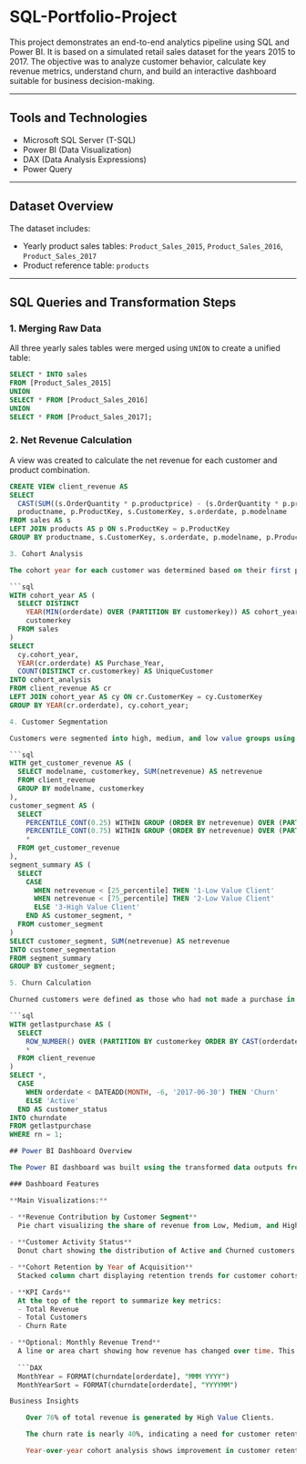 # SQL-Portfolio-Project

This project demonstrates an end-to-end analytics pipeline using SQL and Power BI. It is based on a simulated retail sales dataset for the years 2015 to 2017. The objective was to analyze customer behavior, calculate key revenue metrics, understand churn, and build an interactive dashboard suitable for business decision-making.

---

## Tools and Technologies

- Microsoft SQL Server (T-SQL)
- Power BI (Data Visualization)
- DAX (Data Analysis Expressions)
- Power Query

---

## Dataset Overview

The dataset includes:

- Yearly product sales tables: `Product_Sales_2015`, `Product_Sales_2016`, `Product_Sales_2017`
- Product reference table: `products`

---

## SQL Queries and Transformation Steps

### 1. Merging Raw Data

All three yearly sales tables were merged using `UNION` to create a unified table:

```sql
SELECT * INTO sales
FROM [Product_Sales_2015]
UNION
SELECT * FROM [Product_Sales_2016]
UNION
SELECT * FROM [Product_Sales_2017];
```

### 2. Net Revenue Calculation

A view was created to calculate the net revenue for each customer and product combination.

```sql
CREATE VIEW client_revenue AS
SELECT 
  CAST(SUM((s.OrderQuantity * p.productprice) - (s.OrderQuantity * p.productcost)) AS DECIMAL(19,2)) AS NetRevenue,
  productname, p.ProductKey, s.CustomerKey, s.orderdate, p.modelname
FROM sales AS s
LEFT JOIN products AS p ON s.ProductKey = p.ProductKey
GROUP BY productname, s.CustomerKey, s.orderdate, p.modelname, p.ProductKey;

3. Cohort Analysis

The cohort year for each customer was determined based on their first purchase year. This was used to analyze customer retention.

```sql
WITH cohort_year AS (
  SELECT DISTINCT
    YEAR(MIN(orderdate) OVER (PARTITION BY customerkey)) AS cohort_year,
    customerkey
  FROM sales
)
SELECT 
  cy.cohort_year,
  YEAR(cr.orderdate) AS Purchase_Year,
  COUNT(DISTINCT cr.customerkey) AS UniqueCustomer
INTO cohort_analysis
FROM client_revenue AS cr
LEFT JOIN cohort_year AS cy ON cr.CustomerKey = cy.CustomerKey
GROUP BY YEAR(cr.orderdate), cy.cohort_year;

4. Customer Segmentation

Customers were segmented into high, medium, and low value groups using the PERCENTILE_CONT() function.

```sql
WITH get_customer_revenue AS (
  SELECT modelname, customerkey, SUM(netrevenue) AS netrevenue
  FROM client_revenue
  GROUP BY modelname, customerkey
), 
customer_segment AS (
  SELECT 
    PERCENTILE_CONT(0.25) WITHIN GROUP (ORDER BY netrevenue) OVER (PARTITION BY modelname) AS "25_percentile",
    PERCENTILE_CONT(0.75) WITHIN GROUP (ORDER BY netrevenue) OVER (PARTITION BY modelname) AS "75_percentile",
    *
  FROM get_customer_revenue
),
segment_summary AS (
  SELECT 
    CASE 
      WHEN netrevenue < [25_percentile] THEN '1-Low Value Client'
      WHEN netrevenue < [75_percentile] THEN '2-Low Value Client'
      ELSE '3-High Value Client' 
    END AS customer_segment, *
  FROM customer_segment
)
SELECT customer_segment, SUM(netrevenue) AS netrevenue
INTO customer_segmentation
FROM segment_summary
GROUP BY customer_segment;

5. Churn Calculation

Churned customers were defined as those who had not made a purchase in the last six months. The most recent order date per customer was used to define their status.

```sql
WITH getlastpurchase AS (
  SELECT 
    ROW_NUMBER() OVER (PARTITION BY customerkey ORDER BY CAST(orderdate AS DATE) DESC) AS rn,
    *
  FROM client_revenue
)
SELECT *, 
  CASE 
    WHEN orderdate < DATEADD(MONTH, -6, '2017-06-30') THEN 'Churn'
    ELSE 'Active'
  END AS customer_status
INTO churndate
FROM getlastpurchase
WHERE rn = 1;

## Power BI Dashboard Overview

The Power BI dashboard was built using the transformed data outputs from SQL. It provides a clear and interactive view of customer behavior, revenue performance, and business health over the years 2015 to 2017.

### Dashboard Features

**Main Visualizations:**

- **Revenue Contribution by Customer Segment**  
  Pie chart visualizing the share of revenue from Low, Medium, and High Value Clients.
  
- **Customer Activity Status**  
  Donut chart showing the distribution of Active and Churned customers based on their most recent purchase.

- **Cohort Retention by Year of Acquisition**  
  Stacked column chart displaying retention trends for customer cohorts (first purchase year vs. returning purchase years).

- **KPI Cards**  
  At the top of the report to summarize key metrics:
  - Total Revenue
  - Total Customers
  - Churn Rate

- **Optional: Monthly Revenue Trend**  
  A line or area chart showing how revenue has changed over time. This was built using a calculated `MonthYear` column derived from `orderdate`:
  
  ```DAX
  MonthYear = FORMAT(churndate[orderdate], "MMM YYYY")
  MonthYearSort = FORMAT(churndate[orderdate], "YYYYMM")

Business Insights

    Over 76% of total revenue is generated by High Value Clients.

    The churn rate is nearly 40%, indicating a need for customer retention strategies.

    Year-over-year cohort analysis shows improvement in customer retention and acquisition in later years.

